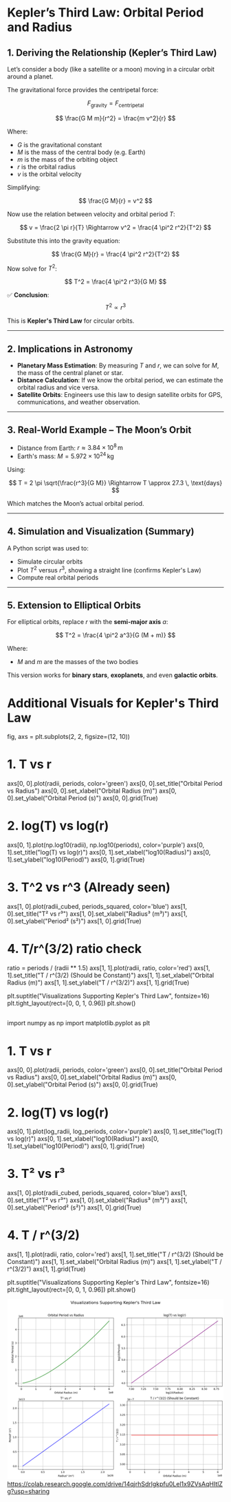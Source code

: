# Kepler’s Third Law: Orbital Period and Radius

## 1. Deriving the Relationship (Kepler’s Third Law)

Let’s consider a body (like a satellite or a moon) moving in a circular orbit around a planet.

The gravitational force provides the centripetal force:

$$
F_\text{gravity} = F_\text{centripetal}
$$

$$
\frac{G M m}{r^2} = \frac{m v^2}{r}
$$

Where:

- $G$ is the gravitational constant  
- $M$ is the mass of the central body (e.g. Earth)  
- $m$ is the mass of the orbiting object  
- $r$ is the orbital radius  
- $v$ is the orbital velocity  

Simplifying:

$$
\frac{G M}{r} = v^2
$$

Now use the relation between velocity and orbital period $T$:

$$
v = \frac{2 \pi r}{T} \Rightarrow v^2 = \frac{4 \pi^2 r^2}{T^2}
$$

Substitute this into the gravity equation:

$$
\frac{G M}{r} = \frac{4 \pi^2 r^2}{T^2}
$$

Now solve for $T^2$:

$$
T^2 = \frac{4 \pi^2 r^3}{G M}
$$

✅ **Conclusion**:
$$
T^2 \propto r^3
$$

This is **Kepler's Third Law** for circular orbits.

---

## 2. Implications in Astronomy

- **Planetary Mass Estimation**: By measuring $T$ and $r$, we can solve for $M$, the mass of the central planet or star.  
- **Distance Calculation**: If we know the orbital period, we can estimate the orbital radius and vice versa.  
- **Satellite Orbits**: Engineers use this law to design satellite orbits for GPS, communications, and weather observation.

---

## 3. Real-World Example – The Moon’s Orbit

- Distance from Earth: $r \approx 3.84 \times 10^8 \, \text{m}$  
- Earth's mass: $M = 5.972 \times 10^{24} \, \text{kg}$

Using:

$$
T = 2 \pi \sqrt{\frac{r^3}{G M}} \Rightarrow T \approx 27.3 \, \text{days}
$$

Which matches the Moon’s actual orbital period.

---

## 4. Simulation and Visualization (Summary)

A Python script was used to:

- Simulate circular orbits  
- Plot $T^2$ versus $r^3$, showing a straight line (confirms Kepler's Law)  
- Compute real orbital periods  

---

## 5. Extension to Elliptical Orbits

For elliptical orbits, replace $r$ with the **semi-major axis** $a$:

$$
T^2 = \frac{4 \pi^2 a^3}{G (M + m)}
$$

Where:

- $M$ and $m$ are the masses of the two bodies

This version works for **binary stars**, **exoplanets**, and even **galactic orbits**.
# Additional Visuals for Kepler's Third Law

fig, axs = plt.subplots(2, 2, figsize=(12, 10))

# 1. T vs r
axs[0, 0].plot(radii, periods, color='green')
axs[0, 0].set_title("Orbital Period vs Radius")
axs[0, 0].set_xlabel("Orbital Radius (m)")
axs[0, 0].set_ylabel("Orbital Period (s)")
axs[0, 0].grid(True)

# 2. log(T) vs log(r)
axs[0, 1].plot(np.log10(radii), np.log10(periods), color='purple')
axs[0, 1].set_title("log(T) vs log(r)")
axs[0, 1].set_xlabel("log10(Radius)")
axs[0, 1].set_ylabel("log10(Period)")
axs[0, 1].grid(True)

# 3. T^2 vs r^3 (Already seen)
axs[1, 0].plot(radii_cubed, periods_squared, color='blue')
axs[1, 0].set_title("T² vs r³")
axs[1, 0].set_xlabel("Radius³ (m³)")
axs[1, 0].set_ylabel("Period² (s²)")
axs[1, 0].grid(True)

# 4. T/r^(3/2) ratio check
ratio = periods / (radii ** 1.5)
axs[1, 1].plot(radii, ratio, color='red')
axs[1, 1].set_title("T / r^(3/2) (Should be Constant)")
axs[1, 1].set_xlabel("Orbital Radius (m)")
axs[1, 1].set_ylabel("T / r^(3/2)")
axs[1, 1].grid(True)

plt.suptitle("Visualizations Supporting Kepler's Third Law", fontsize=16)
plt.tight_layout(rect=[0, 0, 1, 0.96])
plt.show()
## 
import numpy as np
import matplotlib.pyplot as plt



# 1. T vs r
axs[0, 0].plot(radii, periods, color='green')
axs[0, 0].set_title("Orbital Period vs Radius")
axs[0, 0].set_xlabel("Orbital Radius (m)")
axs[0, 0].set_ylabel("Orbital Period (s)")
axs[0, 0].grid(True)

# 2. log(T) vs log(r)
axs[0, 1].plot(log_radii, log_periods, color='purple')
axs[0, 1].set_title("log(T) vs log(r)")
axs[0, 1].set_xlabel("log10(Radius)")
axs[0, 1].set_ylabel("log10(Period)")
axs[0, 1].grid(True)

# 3. T² vs r³
axs[1, 0].plot(radii_cubed, periods_squared, color='blue')
axs[1, 0].set_title("T² vs r³")
axs[1, 0].set_xlabel("Radius³ (m³)")
axs[1, 0].set_ylabel("Period² (s²)")
axs[1, 0].grid(True)

# 4. T / r^(3/2)
axs[1, 1].plot(radii, ratio, color='red')
axs[1, 1].set_title("T / r^(3/2) (Should be Constant)")
axs[1, 1].set_xlabel("Orbital Radius (m)")
axs[1, 1].set_ylabel("T / r^(3/2)")
axs[1, 1].grid(True)

plt.suptitle("Visualizations Supporting Kepler's Third Law", fontsize=16)
plt.tight_layout(rect=[0, 0, 1, 0.96])
plt.show()


![alt text](image.png)
https://colab.research.google.com/drive/14qjrhSdrlgkpfu0Lel1x9ZVsAqHItlZg?usp=sharing